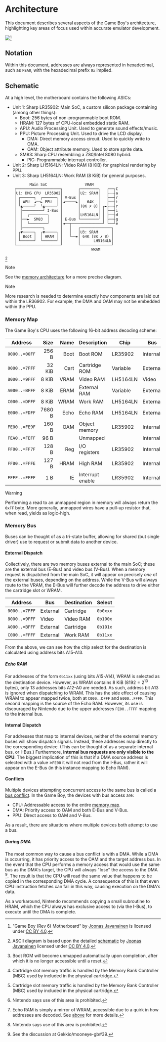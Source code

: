 # Architecture

This document describes several aspects of the Game Boy's architecture,
highlighting key areas of focus used within accurate emulator development.

![][dmg.pcb][^rev6]

## Notation

Within this document, addresses are always represented in hexadecimal, such as
`FEA0`, with the hexadecimal prefix `0x` implied.

## Schematic

At a high level, the motherboard contains the following ASICs:

- Unit 1: Sharp LR35902: Main SoC, a custom silicon package containing (among
  other things):
  - Boot: 256 bytes of non-programmable boot ROM.
  - HRAM: 127 bytes of CPU-local embedded static RAM.
  - APU: Audio Processing Unit. Used to generate sound effects/music.
  - PPU: Picture Processing Unit. Used to drive the LCD display.
    - DMA: Direct memory access circuit. Used to quickly write to OMA.
    - OAM: Object attribute memory. Used to store sprite data.
  - SM83: Sharp CPU resembling a Z80/Intel 8080 hybrid.
    - PIC: Programmable interrupt controller.
- Unit 2: Sharp LH5164LN: Video RAM (8 KiB) for graphical rendering by PPU.
- Unit 3: Sharp LH5164LN: Work RAM (8 KiB) for general purposes.

```
           Main SoC                 VRAM
    ┌────────────────────┐       ┌────────┐   ┌──┐C
    │U1: DMG CPU  LR35902│       │U2: SRAM│   ├──┤a
    │ ┌──────┐  ┌──────┐ │ V-Bus │        │   ├──┤r
    │ │ APU  ◄──► PPU  │ │◄─────►│   64K  │   ├──┤t
    │ └▲─────┘  └▲─────┘ │       │(8K ✗ 8)│ ┌►├──┤r
    │  ├─────────┘ I-Bus │       │        │ │ ├──┤i
    │  │  ┌────────┐     │       │LH5164LN│ │ ├──┤d
    │  ├──►  SM83  │     │ E-Bus └────────┘ │ ├──┤g
    │  │  └────────┘     │◄──┬──────────────┘ └──┘e
    │  ├─────────┐       │   │   ┌──────────────┐
    │ ┌▼─────┐  ┌▼─────┐ │   │   │U3: SRAM      │
    │ │ Boot │  │ HRAM │ │   └──►│ 64K (8K ✗ 8) │
    │ └──────┘  └──────┘ │       │      LH5164LN│
    └────────────────────┘       └──────────────┘
                                       WRAM
```
[^gram]

> [!NOTE]
> See the [memory architecture][docs.mem] for a more precise diagram.

> [!NOTE]
> More research is needed to determine exactly how components are laid out
> within the LR36902. For example, the DMA and OAM may not be embedded within
> the PPU.

### Memory Map

The Game Boy's CPU uses the following 16-bit address decoding scheme:

|    Address    |  Size  | Name | Description      |   Chip   |    Bus    | Notes
| ------------- | ------:| ----:|:---------------- | -------- | --------- | -----
| `0000..=00FF` |  256 B | Boot | Boot ROM         | LR35902  | Internal  | [^boot]
| `0000..=7FFF` | 32 KiB | Cart | Cartridge ROM    | Variable | External  | [^cart]
| `8000..=9FFF` |  8 KiB | VRAM | Video RAM        | LH5164LN | Video     |
| `A000..=BFFF` |  8 KiB | ERAM | External RAM     | Variable | External  | [^cart]
| `C000..=DFFF` |  8 KiB | WRAM | Work RAM         | LH5164LN | External  |
| `E000..=FDFF` | 7680 B | Echo | Echo RAM         | LH5164LN | External  | [^nuse][^eram]
| `FE00..=FE9F` |  160 B |  OAM | Object memory    | LR35902  | Internal  |
| `FEA0..=FEFF` |   96 B |      | Unmapped         |          | Internal  | [^nuse]
| `FF00..=FF7F` |  128 B |  Reg | I/O registers    | LR35902  | Internal  |
| `FF80..=FFFE` |  127 B | HRAM | High RAM         | LR35902  | Internal  |
| `FFFF..=FFFF` |    1 B |   IE | Interrupt enable | LR35902  | Internal  |

> [!WARNING]
> Performing a read to an unmapped region in memory will always
> return the `0xFF` byte. More generally, unmapped wires have a pull-up resistor
> that, when read, yields as logic-high.

### Memory Bus

Buses can be thought of as a tri-state buffer, allowing for shared (but single
driver) use to request or submit data to another device.

#### External Dispatch

Collectively, there are two memory buses external to the main SoC; these are the
external bus (E-Bus) and video bus (V-Bus). When a memory request is dispatched
from the main SoC, it will appear on precisely _one_ of the external buses,
depending on the address. While the V-Bus will always route to the VRAM, the
E-Bus will further decode the address to drive either the cartridge slot or
WRAM.

|    Address    |    Bus    | Destination |  Select  |
| ------------- | --------- | ----------- | -------- |
| `0000..=7FFF` | External  | Cartridge   | `0b0xxx` |
| `8000..=9FFF` | Video     | Video RAM   | `0b100x` |
| `A000..=BFFF` | External  | Cartridge   | `0b101x` |
| `C000..=FFFF` | External  | Work RAM    | `0b11xx` |

From the above, we can see how the chip select for the destination is calculated
using address bits A15-A13.

##### Echo RAM

For addresses of the form `0b11xx` (using bits A15-A14), WRAM is selected as the
destination device. However, as WRAM contains 8 KiB ($8192 = 2^{13}$ bytes),
only 13 addresses bits A12-A0 are needed. As such, address bit A13  is ignored
when dispatching to WRAM. This has the side effect of causing WRAM to appear
mapped twice, both at `C000..DFFF` and `E000..FFFF`. This second mapping is the
source of the Echo RAM. However, its use is discouraged by Nintendo due to the
upper addresses `FE00..FFFF` mapping to the internal bus.

#### Internal Dispatch

For addresses that map to internal devices, neither of the external memory buses
will show dispatch signals. Instead, these addresses map directly to the
corresponding device. (This can be thought of as a separate internal bus, or
I-Bus.) Furthermore, **internal bus requests are only visible to the CPU**. The
biggest implication of this is that if a DMA source address is selected with a
value ≥`FE00` it will not read from the I-Bus, rather it will appear on the
E-Bus (in this instance mapping to Echo RAM).

#### Conflicts

Multiple devices attempting concurrent access to the same bus is called a [bus
conflict][conflict]. In the Game Boy, the devices with bus access are:

- CPU: Addressable access to the entire [memory map](#memory-map).
- DMA: Priority access to OAM and both E-Bus and V-Bus.
- PPU: Direct access to OAM and V-Bus.

As a result, there are situations where multiple devices both attempt to use a
bus.

##### During DMA

The most common way to cause a bus conflict is with a DMA. While a DMA is
occurring, it has priority access to the OAM and the target address bus. In the
event that the CPU performs a memory access that would use the same bus as the
DMA's target, the CPU will always "lose" the access to the DMA [^dma]. The
result is that the CPU will read the same value that happens to be copied in the
corresponding DMA cycle. A consequence of this is that even CPU instruction
fetches can fail in this way, causing execution on the DMA's data.

As a workaround, Nintendo recommends copying a small subroutine to HRAM, which
the CPU always has exclusive access to (via the I-Bus), to execute until the DMA
is complete.

<!-- Footnotes -->
[^rev6]: "Game Boy (Rev 6) Motherboard" by [Joonas Javanainen][gekkio] is
         licensed under [CC BY 4.0][lic.cc4].
[^boot]: Boot ROM will become unmapped automatically upon completion, after
         which it is no longer accessible until a reset.
[^cart]: Cartridge slot memory traffic is handled by the Memory Bank Controller
         (MBC) used by included in the physical cartridge.
[^gram]: ASCII diagram is based upon the detailed [schematic][dmg.sch] by
         [Joonas Javanainen][gekkio] licensed under [CC BY 4.0][lic.cc4].
[^nuse]: Nintendo says use of this area is prohibited.
[^eram]: Echo RAM is simply a mirror of WRAM, accessible due to a quirk in how
         addresses are decoded. See [above](#echo-ram) for more details.
[^dma]:  See the discussion at Gekkio/mooneye-gb#39.

<!-- Reference-style files -->
[docs.mem]:  ./docs/MEMORY.md

<!-- Reference-style links -->
[conflict]: https://en.wikipedia.org/wiki/Bus_contention
[dmg.pcb]:  https://github.com/Gekkio/gb-schematics/blob/main/DMG-CPU-06/DMG-CPU-06.jpg
[dmg.sch]:  https://github.com/Gekkio/gb-schematics/blob/main/DMG-CPU-06/schematic/DMG-CPU-06.pdf
[gekkio]:   https://github.com/Gekkio/gb-schematics
[lic.cc4]:  http://creativecommons.org/licenses/by/4.0/
